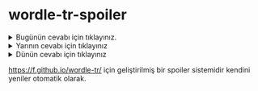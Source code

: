 # wordle-tr-spoiler

<details>
  <summary>Bugünün cevabı için tıklayınız.</summary>
  <br>
    <b> resim </b>
</details>

<details>
  <summary>Yarının cevabı için tıklayınız</summary>
  <br>
   <b> fayda </b>
</details>

<details>
  <summary>Dünün cevabı için tıklayınız </summary>
  <br>
  <b> tamir </b>
</details>

https://f.github.io/wordle-tr/ için geliştirilmiş bir spoiler sistemidir kendini yeniler otomatik olarak.


